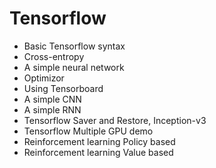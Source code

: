 # Tensorflow
* Basic Tensorflow syntax
* Cross-entropy
* A simple neural network
* Optimizor
* Using Tensorboard
* A simple CNN
* A simple RNN
* Tensorflow Saver and Restore, Inception-v3
* Tensorflow Multiple GPU demo
* Reinforcement learning Policy based
* Reinforcement learning Value based
